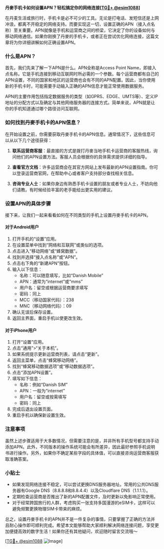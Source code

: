 **丹麥手机卡如何设置APN？轻松搞定你的网络连接[[TG💪+ @esim1088](https://t.me/s/esim1088)]**

在丹麦生活或旅行时，手机卡是必不可少的工具。无论是打电话、发短信还是上网冲浪，都离不开稳定的网络支持。而要实现这一切，设置正确的APN（接入点名称）至关重要。APN就像是手机和运营商之间的桥梁，它决定了你的设备如何与移动网络通信。如果你刚换了丹麥的手机卡，或者正在尝试优化网络连接，这篇文章将为你详细讲解如何正确设置APN。

### 什么是APN？

首先，我们先来了解一下APN是什么。APN全称是Access Point Name，即接入点名称。它是手机连接到移动互联网时所必需的一个参数。每个运营商都有自己的APN设置，不同的国家和地区的运营商也会有不同的APN配置。因此，当你使用新的手机卡时，可能需要手动输入正确的APN信息才能正常使用数据服务。

APN的主要作用包括指定数据服务的类型（如GPRS、EDGE、UMTS等）、定义IP地址的分配方式以及确定与其他网络服务器的连接方式。简单来说，APN就是让你的手机知道通过哪个路径访问互联网。

### 如何找到丹麥手机卡的APN信息？

在开始设置之前，你需要获取丹麥手机卡的APN信息。通常情况下，这些信息可以从以下几个途径获得：

1. **联系运营商客服**：最直接的方式是拨打丹麥当地手机卡运营商的客服热线，询问他们的APN设置方法。客服人员会根据你的具体需求提供详细的指导。

2. **查看官方文档**：许多运营商会在其官方网站上发布最新的APN设置指南。你可以登录运营商官网，在帮助中心或者客户支持部分查找相关信息。

3. **咨询专业人士**：如果你身边有熟悉手机卡设置的朋友或者专业人士，不妨向他们请教。有时候经验丰富的老手能给出更实用的建议。

### 设置APN的具体步骤

接下来，让我们一起来看看如何在不同类型的手机上设置丹麥手机卡的APN。

#### 对于Android用户

1. 打开手机的“设置”应用。
2. 在设置菜单中找到“网络和互联网”或类似的选项。
3. 点击进入“移动网络”或“蜂窝数据”。
4. 找到并选择“接入点名称”或“APN”。
5. 点击右下角的“新建APN”按钮。
6. 输入以下信息：
   - 名称：可以随意填写，比如“Danish Mobile”
   - APN：通常为“internet”或“mms”
   - 用户名：留空或根据运营商要求填写
   - 密码：同上
   - MCC（移动国家代码）：238
   - MNC（移动网络代码）：09
7. 确认无误后保存设置。
8. 返回主界面，重启手机以使更改生效。

#### 对于iPhone用户

1. 打开“设置”应用。
2. 点击“通用”>“关于本机”。
3. 如果系统提示更新运营商列表，请点击“更新”。
4. 返回主菜单，点击“蜂窝移动网络”。
5. 找到“蜂窝移动数据选项”或“移动数据选项”。
6. 点击“添加APN设置”。
7. 填写如下信息：
   - 名称：例如“Danish SIM”
   - APN：一般为“internet”
   - 用户名：留空或按需填写
   - 密码：同上
8. 完成后退出设置页面。
9. 重启手机以确保新设置生效。

### 注意事项

虽然上述步骤适用于大多数情况，但需要注意的是，并非所有手机型号都支持手动添加APN。此外，不同版本的操作系统可能会有所差异，因此最好参照手机说明书进行操作。另外，如果你不确定某些字段的具体值，可以直接咨询运营商客服获取准确答案。

### 小贴士

- 如果发现网络连接不稳定，可以尝试更换DNS服务器地址。常用的公共DNS服务器有Google DNS（8.8.8.8和8.8.4.4）以及Cloudflare DNS（1.1.1.1）。
- 定期检查运营商是否推出了新的APN配置文件，及时更新以免影响正常使用。
- 对于经常跨国旅行的人群，考虑购买一张支持多国漫游的eSIM卡，这样可以避免频繁更换物理SIM卡带来的麻烦。

总之，设置丹麥手机卡的APN并不是一件复杂的事情，只要掌握了正确的方法并且耐心操作即可顺利完成。希望本文能够帮助大家顺利解决网络连接问题，享受更加便捷高效的数字生活！如果你还有其他疑问，欢迎随时留言交流哦～

[[TG💪+ @esim1088](https://t.me/s/esim1088) ![Image](https://i.postimg.cc/4NQfJmqS/Snipaste-2025-05-13-00-14-12.png)]